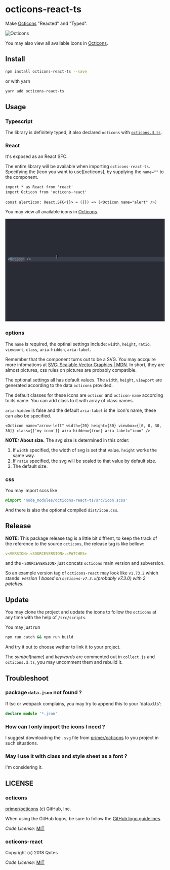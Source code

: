 # octicons-react-ts

Make [Octicons](https://github.com/primer/octicons) "Reacted" and "Typed".

![Octicons](https://user-images.githubusercontent.com/54012/37737576-5d1e8c7a-2d11-11e8-8fd9-13956a241549.png)

You may also view all available icons in [Octicons](https://octicons.github.com/).

## Install

```bash
npm install octicons-react-ts --save
```

or with yarn

```bash
yarn add octicons-react-ts
```

## Usage

### Typescript

The library is definitely typed, it also declared `octicons` with [`octicons.d.ts`](./src/octicons.d.ts).

### React

It's exposed as an React SFC.

The entire library will be available when importing `octicons-react-ts`. Specifying the [icon you want to use][octicons], by supplying the `name=""` to the component.

```tsx
import * as React from 'react'
import Octicon from 'octicons-react'

const alertIcon: React.SFC<{}> = ({}) => (<Octicon name="alert" />)
```

You may view all available icons in [Octicons](https://octicons.github.com/).

![rep](./rep.gif)

### options

The `name` is required, the optinal settings include: `width`, `height`, `ratio`, `viewport`, `class`, `aria-hidden`, `aria-label`.

Remember that the component turns out to be a SVG. You may accquire more infomations at [SVG: Scalable Vector Graphics | MDN](https://developer.mozilla.org/en-US/docs/Web/SVG). In short, they are almost pictures, css rules on pictures are probably compatible.

The optional settings all has default values. The `width`, `height`, `viewport` are generated according to the data `octicons` provided.

The default classes for these icons are `octicon` and `octicon-name` according to its name. You can add class to it with array of class names.

`aria-hidden` is false and the default `aria-label` is the icon's name, these can also be specified.

```tsx
<Octicon name="arrow-left" width={20} height={30} viewbox={[0, 0, 30, 30]} class={['my-icon']} aira-hidden={true} aria-label="icon" />
```

**NOTE: About size.** The svg size is determined in this order:

1. If `width` specified, the width of svg is set that value. `height` works the same way.
2. If `ratio` specified, the svg will be scaled to that value by default size.
3. The default size.

### css

You may import scss like

```scss
@import 'node_modules/octicons-react-ts/src/icon.scss'
```

And there is also the optional compiled `dist/icon.css`.

## Release

**NOTE**: This package release tag is a little bit diffrent, to keep the track of the reference to the source `octicons`, the release tag is like bellow:

```yml
v<VERSION>.<SOURCEVERSION>.<PATCHES>
```

and the `<SOURCEVERSION>` just concats `octicons` main version and subversion.

So an example version tag of `octicons-react` may look like `v1.73.2` which stands: *version 1 based on `octicons-v7.3.x`(probably v7.3.0) with 2 patches*.

## Update

You may clone the project and update the icons to follow the `octicons` at any time with the help of `/src/scripts`.

You may just run

```bash
npm run catch && npm run build
```

And try it out to choose wether to link it to your project.

The *symbol*(name) and *keywords* are commented out in `collect.js` and `octicons.d.ts`, you may uncomment them and rebuild it.

## Troubleshoot

### package `data.json` not found ?

If tsc or webpack complains, you may try to append this to your 'data.d.ts':

```ts
declare module '*.json'
```

### How can I only import the icons I need ?

I suggest downloading the `.svg` file from [primer/octicons](https://github.com/primer/octicons) to you project in such situations.

### May I use it with class and style sheet as a font ?

I'm considering it.

## LICENSE

### octicons

[primer/octicons](https://github.com/primer/octicons) (c) GitHub, Inc.

When using the GitHub logos, be sure to follow the [GitHub logo guidelines](https://github.com/logos).

_Code License:_ [MIT](https://github.com/primer/octicons/blob/master/LICENSE)

### octicons-react

Copyright (c) 2018 Qotes

_Code License:_ [MIT](./LICENSE)
